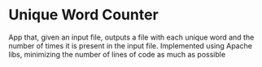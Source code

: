 # Unique Word Counter
App that, given an input file, outputs a file with each unique word and the number of times it is present in the input file.
Implemented using Apache libs, minimizing the number of lines of code as much as possible